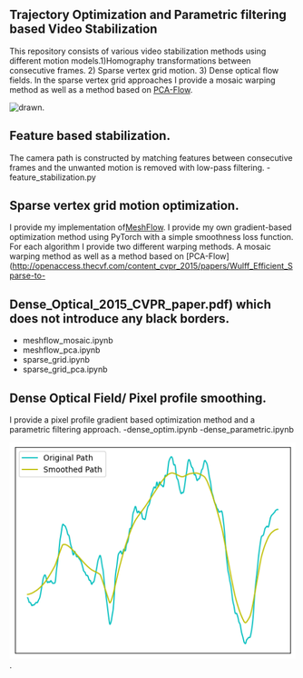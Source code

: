 ## Trajectory Optimization and Parametric filtering based Video Stabilization
This repository consists of various video stabilization methods using different motion models.1)Homography transformations between consecutive frames. 2) Sparse vertex grid motion. 3) Dense optical flow fields.
In the sparse vertex grid approaches I provide a mosaic warping method as well as a method based on [PCA-Flow](http://openaccess.thecvf.com/content_cvpr_2015/papers/Wulff_Efficient_Sparse-to-Dense_Optical_2015_CVPR_paper.pdf).

![drawn](https://github.com/btxviny/Trajectory-Optimization-Video-Stabilization/blob/main/images/drawn_small.gif).

## Feature based stabilization.
The camera path is constructed by matching features between consecutive frames and the unwanted motion is removed with low-pass filtering.
-feature_stabilization.py
       
## Sparse vertex grid motion optimization.
 I provide my implementation of[MeshFlow](http://openaccess.thecvf.com/content/ICCV2023/papers/Zhang_Minimum_Latency_Deep_Online_Video_Stabilization_ICCV_2023_paper.pdf).
 I provide my own gradient-based optimization method using PyTorch with a simple smoothness loss function.
 For each algorithm I provide two different warping methods. A mosaic warping method as well as a method based on [PCA-Flow](http://openaccess.thecvf.com/content_cvpr_2015/papers/Wulff_Efficient_Sparse-to-
 
## Dense_Optical_2015_CVPR_paper.pdf) which does not introduce any black borders.
- meshflow_mosaic.ipynb
- meshflow_pca.ipynb
- sparse_grid.ipynb
- sparse_grid_pca.ipynb
## Dense Optical Field/ Pixel profile smoothing.
I provide a pixel profile gradient based optimization method and a parametric filtering approach.
-dense_optim.ipynb
-dense_parametric.ipynb
     
![plot](https://github.com/btxviny/Trajectory-Optimization-Video-Stabilization/blob/main/images/plot.png).
